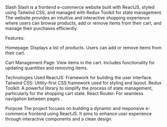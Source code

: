 Slash
Slash is a frontend e-commerce website built with ReactJS, styled using Tailwind CSS, and managed with Redux Toolkit for state management. The website provides an intuitive and interactive shopping experience where users can browse products, add or remove items from their cart, and manage their purchases efficiently.

Features:

Homepage:
Displays a list of products.
Users can add or remove items from their cart.

Cart Management Page:
View items in the cart.
Includes functionality for updating quantities and removing items.

Technologies Used
ReactJS: Framework for building the user interface.
Tailwind CSS: Utility-first CSS framework used for styling and layout.
Redux Toolkit: A powerful library to simplify the process of state management, particularly for the shopping cart state.
React Router: For seamless navigation between pages .

Purpose
The project focuses on building a dynamic and responsive e-commerce frontend using ReactJS. It aims to enhance user experience through interactive components and a clean design.


 
 
